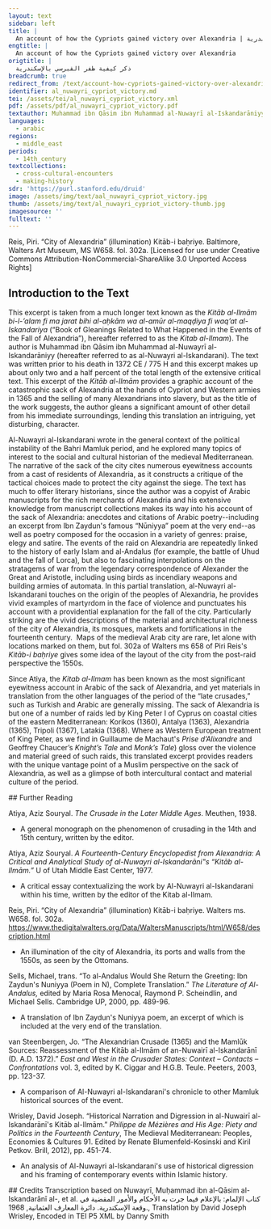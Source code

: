 ```yaml
---
layout: text
sidebar: left
title: |
  An account of how the Cypriots gained victory over Alexandria | ذكر كيفية ظفر القبرسي بالإسكندرية
engtitle: |
  An account of how the Cypriots gained victory over Alexandria
origtitle: |
  ذكر كيفية ظفر القبرسي بالإسكندرية
breadcrumb: true
redirect_from: /text/account-how-cypriots-gained-victory-over-alexandria
identifier: al_nuwayri_cypriot_victory.md
tei: /assets/tei/al_nuwayri_cypriot_victory.xml
pdf: /assets/pdf/al_nuwayri_cypriot_victory.pdf
textauthor: Muhammad ibn Qāsim ibn Muhammad al-Nuwayrī al-Iskandarāniyy
languages:
  - arabic
regions:
  - middle_east
periods:
  - 14th_century
textcollections:
  - cross-cultural-encounters
  - making-history
sdr: 'https://purl.stanford.edu/druid'
image: /assets/img/text/aal_nuwayri_cypriot_victory.jpg
thumb: /assets/img/text/al_nuwayri_cypriot_victory-thumb.jpg
imagesource: ''
fulltext: ''
---
```

 Reis, Piri. “City of Alexandria” (illumination) Kitāb-i baḥriye. Baltimore, Walters Art Museum, MS W658. fol. 302a. [Licensed for use under Creative Commons Attribution-NonCommercial-ShareAlike 3.0 Unported Access Rights]

 
 
## Introduction to the Text 
<p dir="ltr" id="docs-internal-guid-b89b770a-7fff-942c-ff86-c32812d455f7">This excerpt is taken from a much longer text known as the <em>Kitāb al-Ilmām bi-l-’alam fi ma jarat bihi al-aḥkām wa al-amūr al-maqḍiya fi waq’at al-Iskandariya</em> (“Book of Gleanings Related to What Happened in the Events of the Fall of Alexandria”), hereafter referred to as the <em>Kitab al-Ilmam</em>). The author is Muhammad ibn Qāsim ibn Muhammad al-Nuwayrī al-Iskandarāniyy (hereafter referred to as al-Nuwayri al-Iskandarani). The text was written prior to his death in 1372 CE / 775 H and this excerpt makes up about only two and a half percent of the total length of the extensive critical text. This excerpt of the <em>Kitāb al-Ilmām</em> provides a graphic account of the catastrophic sack of Alexandria at the hands of Cypriot and Western armies in 1365 and the selling of many Alexandrians into slavery, but as the title of the work suggests, the author gleans a significant amount of other detail from his immediate surroundings, lending this translation an intriguing, yet disturbing, character. </p> <p>Al-Nuwayri al-Iskandarani wrote in the general context of the political instability of the Bahri Mamluk period, and he explored many topics of interest to the social and cultural historian of the medieval Mediterranean. The narrative of the sack of the city cites numerous eyewitness accounts from a cast of residents of Alexandria, as it constructs a critique of the tactical choices made to protect the city against the siege. The text has much to offer literary historians, since the author was a copyist of Arabic manuscripts for the rich merchants of Alexandria and his extensive knowledge from manuscript collections makes its way into his account of the sack of Alexandria: anecdotes and citations of Arabic poetry--including an excerpt from Ibn Zaydun's famous “Nūniyya” poem at the very end--as well as poetry composed for the occasion in a variety of genres: praise, elegy and satire. The events of the raid on Alexandria are repeatedly linked to the history of early Islam and al-Andalus (for example, the battle of Uhud and the fall of Lorca), but also to fascinating interpolations on the stratagems of war from the legendary correspondence of Alexander the Great and Aristotle, including using birds as incendiary weapons and building armies of automata. In this partial translation, al-Nuwayri al-Iskandarani touches on the origin of the peoples of Alexandria, he provides vivid examples of martyrdom in the face of violence and punctuates his account with a providential explanation for the fall of the city. Particularly striking are the vivid descriptions of the material and architectural richness of the city of Alexandria, its mosques, markets and fortifications in the fourteenth century.  Maps of the medieval Arab city are rare, let alone with locations marked on them, but fol. 302a of Walters ms 658 of Piri Reis's <em>Kitāb-i baḥriye</em> gives some idea of the layout of the city from the post-raid perspective the 1550s.</p> <p>Since Atiya, the <em>Kitab al-Ilmam</em> has been known as the most significant eyewitness account in Arabic of the sack of Alexandria, and yet materials in translation from the other languages of the period of the “late crusades,” such as Turkish and Arabic are generally missing. The sack of Alexandria is but one of a number of raids led by King Peter I of Cyprus on coastal cities of the eastern Mediterranean: Korikos (1360), Antalya (1363), Alexandria (1365), Tripoli (1367), Latakia (1368). Where as Western European treatment of King Peter, as we find in Guillaume de Machaut's <em>Prise d’Alixandre</em> and Geoffrey Chaucer’s <em>Knight’s Tale </em>and <em>Monk’s Tale</em>) gloss over the violence and material greed of such raids, this translated excerpt provides readers with the unique vantage point of a Muslim perspective on the sack of Alexandria, as well as a glimpse of both intercultural contact and material culture of the period.</p>
## Further Reading 
<p>Atiya, Aziz Souryal. <em>The Crusade in the Later Middle Ages</em>. Meuthen, 1938.</p> <ul> <li>A general monograph on the phenomenon of crusading in the 14th and 15th century, written by the editor.</li> </ul> <p>Atiya, Aziz Souryal. <em>A Fourteenth-Century Encyclopedist from Alexandria: A Critical and Analytical Study of al-Nuwayri al-Iskandarāni‟s “Kitāb al-Ilmām.”</em> U of Utah Middle East Center, 1977.</p> <ul> <li>A critical essay contextualizing the work by Al-Nuwayri al-Iskandarani within his time, written by the editor of the Kitab al-Ilmam.</li> </ul> <p>Reis, Piri. “City of Alexandria” (illumination) Kitāb-i baḥriye. Walters ms. W658. fol. 302a. <a href="https://www.thedigitalwalters.org/Data/WaltersManuscripts/html/W658/description.html">https://www.thedigitalwalters.org/Data/WaltersManuscripts/html/W658/description.html</a></p> <ul> <li>An illumination of the city of Alexandria, its ports and walls from the 1550s, as seen by the Ottomans.</li> </ul> <p>Sells, Michael, trans. “To al-Andalus Would She Return the Greeting: Ibn Zaydun's Nuniyya (Poem in N), Complete Translation.” <em>The Literature of Al-Andalus, </em>edited by Maria Rosa Menocal, Raymond P. Scheindlin, and Michael Sells. Cambridge UP, 2000, pp. 489-96.</p> <ul> <li>A translation of Ibn Zaydun's Nuniyya poem, an excerpt of which is included at the very end of the translation.</li> </ul> <p>van Steenbergen, Jo. “The Alexandrian Crusade (1365) and the Mamlūk Sources: Reassessment of the Kitāb al-Ilmām of an-Nuwairī al-Iskandarānī (D. A.D. 1372).” <em>East and West in the Crusader States: Context – Contacts – Confrontations</em> vol. 3, edited by K. Ciggar and H.G.B. Teule. Peeters, 2003, pp. 123-37.</p> <ul> <li>A comparison of Al-Nuwayri al-Iskandarani's chronicle to other Mamluk historical sources of the event.</li> </ul> <p>Wrisley, David Joseph. “Historical Narration and Digression in al-Nuwairī al-Iskandarānī's Kitāb al-Ilmām.” <em>Philippe de Mézières and His Age: Piety and Politics in the Fourteenth Century</em>, The Medieval Mediterranean: Peoples, Economies & Cultures 91. Edited by Renate Blumenfeld-Kosinski and Kiril Petkov. Brill, 2012), pp. 451-74.</p> <ul> <li>An analysis of Al-Nuwayri al-Iskandarani's use of historical digression and his framing of contemporary events within Islamic history.</li> </ul>
## Credits
Transcription based on Nuwayrī, Muḥammad ibn al-Qāsim al-Iskandarānī  al-, et al. كتاب الإلمام: بالإعلام فيما جرت به الأحكام والأمور المقضية في وقعة الإسكندرية. دائرة المعارف العثمانية, 1968., Translation by David Joseph Wrisley, Encoded in TEI P5 XML by Danny Smith
